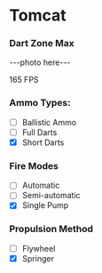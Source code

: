 # Tomcat
### Dart Zone Max

---photo here---

165 FPS

### Ammo Types:
- [ ] Ballistic Ammo
- [ ] Full Darts
- [x] Short Darts

### Fire Modes
- [ ] Automatic
- [ ] Semi-automatic
- [x] Single Pump

### Propulsion Method
- [ ] Flywheel
- [x] Springer
